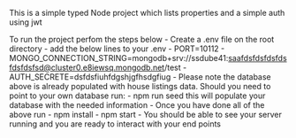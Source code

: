 This is a simple typed Node project which lists properties and a simple auth using jwt 

To run the project perfom the steps below
    - Create a .env file on the root directory
    - add the below lines to your .env
        - PORT=10112
        - MONGO_CONNECTION_STRING=mongodb+srv://ssdube41:saafdsfdsfdsfdsfdsfdsfsd@cluster0.e8iewsq.mongodb.net/test
        - AUTH_SECRETE=dsfdsfiuhfdgshjgfhsdgfiug
    - Please note the database above is already populated with house listings data. Should you need to point to your own database run:
        - npm run seed this will populate your database with the needed information
    - Once you have done all of the above run
        - npm install
        - npm start 
    - You should be able to see your server running and you are ready to interact with your end points